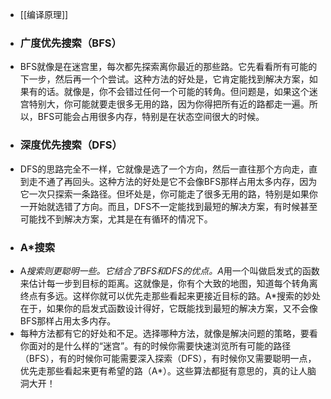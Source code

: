 - [[编译原理]]
- ### 广度优先搜索（BFS）
- BFS就像是在迷宫里，每次都先探索离你最近的那些路。它先看看所有可能的下一步，然后再一个个尝试。这种方法的好处是，它肯定能找到解决方案，如果有的话。就像是，你不会错过任何一个可能的转角。但问题是，如果这个迷宫特别大，你可能就要走很多无用的路，因为你得把所有近的路都走一遍。所以，BFS可能会占用很多内存，特别是在状态空间很大的时候。
- ### 深度优先搜索（DFS）
- DFS的思路完全不一样，它就像是选了一个方向，然后一直往那个方向走，直到走不通了再回头。这种方法的好处是它不会像BFS那样占用太多内存，因为它一次只探索一条路径。但坏处是，你可能走了很多无用的路，特别是如果你一开始就选错了方向。而且，DFS不一定能找到最短的解决方案，有时候甚至可能找不到解决方案，尤其是在有循环的情况下。
- ### A*搜索
- A*搜索则更聪明一些。它结合了BFS和DFS的优点。A*用一个叫做启发式的函数来估计每一步到目标的距离。这就像是，你有个大致的地图，知道每个转角离终点有多远。这样你就可以优先走那些看起来更接近目标的路。A*搜索的妙处在于，如果你的启发式函数设计得好，它既能找到最短的解决方案，又不会像BFS那样占用太多内存。
- 每种方法都有它的好处和不足。选择哪种方法，就像是解决问题的策略，要看你面对的是什么样的“迷宫”。有的时候你需要快速浏览所有可能的路径（BFS），有的时候你可能需要深入探索（DFS），有时候你又需要聪明一点，优先走那些看起来更有希望的路（A*）。这些算法都挺有意思的，真的让人脑洞大开！